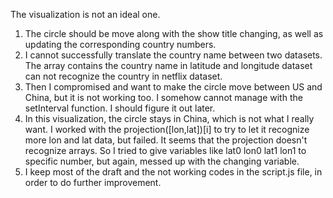 The visualization is not an ideal one.
1. The circle should be move along with the show title changing, as well as updating the corresponding country numbers.
2. I cannot successfully translate the country name between two datasets. The array contains the country name in latitude and longitude dataset can not recognize the country in netflix dataset.
3. Then I compromised and want to make the circle move between US and China, but it is not working too. I somehow cannot manage with the setInterval function. I should figure it out later.
4. In this visualization, the circle stays in China, which is not what I really want. I worked with the projection([lon,lat])[i] to try to let it recognize more lon and lat data, but failed. It seems that the projection doesn't recognize arrays. So I tried to give variables like lat0 lon0 lat1 lon1 to specific number, but again, messed up with the changing variable.
5. I keep most of the draft and the not working codes in the script.js file, in order to do further improvement.
